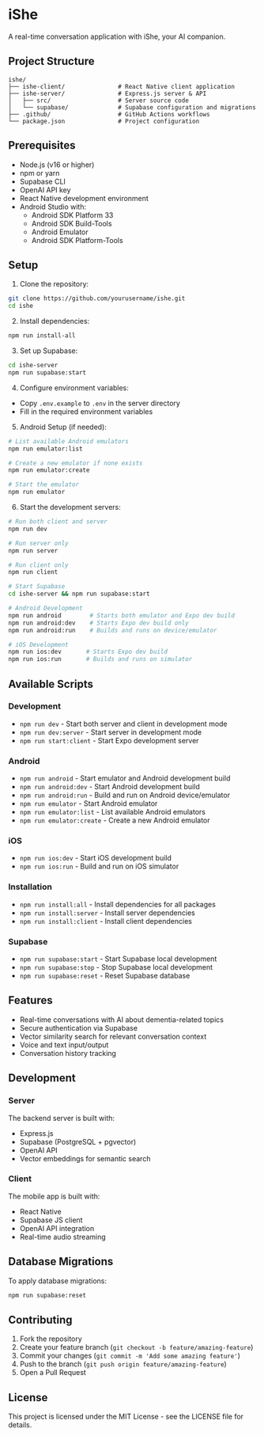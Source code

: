 # iShe

A real-time conversation application with iShe, your AI companion.

## Project Structure

```
ishe/
├── ishe-client/               # React Native client application
├── ishe-server/               # Express.js server & API
│   ├── src/                   # Server source code
│   └── supabase/              # Supabase configuration and migrations
├── .github/                   # GitHub Actions workflows 
└── package.json               # Project configuration
```

## Prerequisites

- Node.js (v16 or higher)
- npm or yarn
- Supabase CLI
- OpenAI API key
- React Native development environment
- Android Studio with:
  - Android SDK Platform 33
  - Android SDK Build-Tools
  - Android Emulator
  - Android SDK Platform-Tools

## Setup

1. Clone the repository:
```bash
git clone https://github.com/yourusername/ishe.git
cd ishe
```

2. Install dependencies:
```bash
npm run install-all
```

3. Set up Supabase:
```bash
cd ishe-server
npm run supabase:start
```

4. Configure environment variables:
- Copy `.env.example` to `.env` in the server directory
- Fill in the required environment variables

5. Android Setup (if needed):
```bash
# List available Android emulators
npm run emulator:list

# Create a new emulator if none exists
npm run emulator:create

# Start the emulator
npm run emulator
```

6. Start the development servers:

```bash
# Run both client and server
npm run dev

# Run server only
npm run server

# Run client only
npm run client

# Start Supabase
cd ishe-server && npm run supabase:start

# Android Development
npm run android        # Starts both emulator and Expo dev build
npm run android:dev    # Starts Expo dev build only
npm run android:run    # Builds and runs on device/emulator

# iOS Development
npm run ios:dev       # Starts Expo dev build
npm run ios:run       # Builds and runs on simulator
```

## Available Scripts

### Development
- `npm run dev` - Start both server and client in development mode
- `npm run dev:server` - Start server in development mode
- `npm run start:client` - Start Expo development server

### Android
- `npm run android` - Start emulator and Android development build
- `npm run android:dev` - Start Android development build
- `npm run android:run` - Build and run on Android device/emulator
- `npm run emulator` - Start Android emulator
- `npm run emulator:list` - List available Android emulators
- `npm run emulator:create` - Create a new Android emulator

### iOS
- `npm run ios:dev` - Start iOS development build
- `npm run ios:run` - Build and run on iOS simulator

### Installation
- `npm run install:all` - Install dependencies for all packages
- `npm run install:server` - Install server dependencies
- `npm run install:client` - Install client dependencies

### Supabase
- `npm run supabase:start` - Start Supabase local development
- `npm run supabase:stop` - Stop Supabase local development
- `npm run supabase:reset` - Reset Supabase database

## Features

- Real-time conversations with AI about dementia-related topics
- Secure authentication via Supabase
- Vector similarity search for relevant conversation context
- Voice and text input/output
- Conversation history tracking

## Development

### Server

The backend server is built with:
- Express.js
- Supabase (PostgreSQL + pgvector)
- OpenAI API
- Vector embeddings for semantic search

### Client

The mobile app is built with:
- React Native
- Supabase JS client
- OpenAI API integration
- Real-time audio streaming

## Database Migrations

To apply database migrations:
```bash
npm run supabase:reset
```

## Contributing

1. Fork the repository
2. Create your feature branch (`git checkout -b feature/amazing-feature`)
3. Commit your changes (`git commit -m 'Add some amazing feature'`)
4. Push to the branch (`git push origin feature/amazing-feature`)
5. Open a Pull Request

## License

This project is licensed under the MIT License - see the LICENSE file for details.